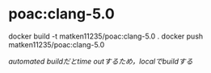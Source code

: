 # poac:clang-5.0
docker build -t matken11235/poac:clang-5.0 .
docker push matken11235/poac:clang-5.0

*automated buildだとtime outするため，localでbuildする*

